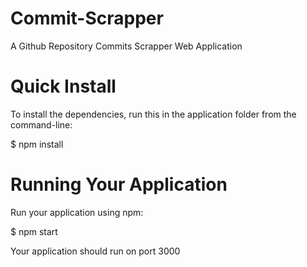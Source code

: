 # Commit-Scrapper
A Github Repository Commits Scrapper Web Application

# Quick Install

To install the dependencies, run this in the application folder from the command-line:

$ npm install



# Running Your Application

Run your application using npm:

$ npm start

Your application should run on port 3000
